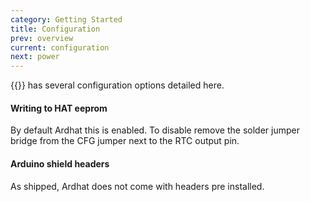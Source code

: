 ```yaml
---
category: Getting Started
title: Configuration
prev: overview
current: configuration
next: power
---
```



{{<ardhat>}} has several configuration options detailed here.

#### Writing to HAT eeprom

By default Ardhat this is enabled. To disable remove the solder jumper bridge from the CFG jumper next to the RTC output pin.

#### Arduino shield headers

As shipped, Ardhat does not come with headers pre installed. 


